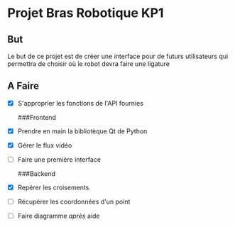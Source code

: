 #  Projet Bras Robotique KP1

## But 
Le but de ce projet est de créer une interface pour de futurs utilisateurs qui permettra de choisir où le robot devra faire une ligature

## A Faire 
- [x] S'approprier les fonctions de l'API fournies

  ###Frontend
- [x] Prendre en main la bibliotèque Qt de Python
- [x] Gérer le flux vidéo
- [ ] Faire une première interface 

  ###Backend

- [x] Repérer les croisements
- [ ] Récupérer les coordonnées d'un point
- [ ] Faire diagramme *après* aide


